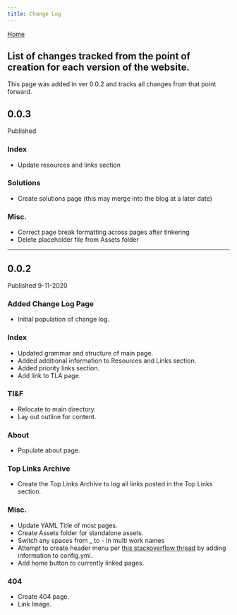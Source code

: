 ```yaml
---
title: Change Log
---
```


[Home](../)

## List of changes tracked from the point of creation for each version of the website.
This page was added in ver 0.0.2 and tracks all changes from that point forward.

## 0.0.3
Published

### Index
- Update resources and links section

### Solutions
- Create solutions page (this may merge into the blog at a later date)

### Misc.
- Correct page break formatting across pages after tinkering
- Delete placeholder file from Assets folder

----------

## 0.0.2
Published 9-11-2020
### Added Change Log Page
- Initial population of change log.

### Index
- Updated grammar and structure of main page.
- Added additional information to Resources and Links section.
- Added priority links section.
- Add link to TLA page.

### TI&F
- Relocate to main directory.
- Lay out outline for content.

### About
- Populate about page.

### Top Links Archive
- Create the Top Links Archive to log all links posted in the Top Links section.

### Misc.
- Update YAML Title of most pages.
- Create Assets folder for standalone assets.
- Switch any spaces from _ to - in multi work names
- Attempt to create header menu per [this stackoverflow thread](https://stackoverflow.com/questions/13266369/how-to-change-the-default-order-pages-in-jekyll/33983971#33983971) by adding information to config.yml.
- Add home button to currently linked pages.

### 404
- Create 404 page.
- Link Image.
